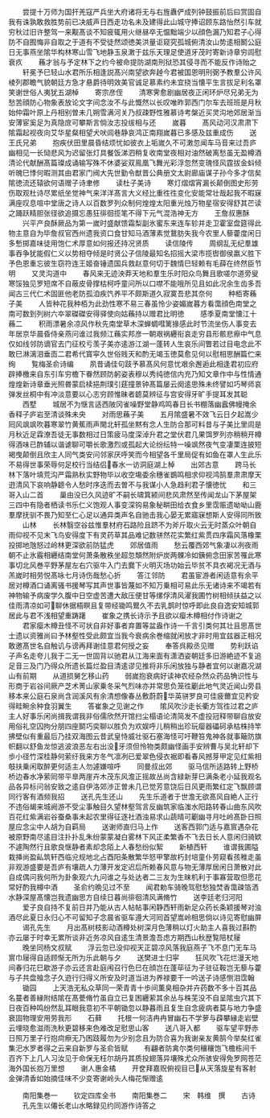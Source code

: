 <!-- { "loadSidebar": true } -->
　　尝提十万师为国扞羌寇严兵坐大府诸将无与右旌纛俨成列钟鼓振前后曰赏固自我有诛孰敢救胜势前已决威声日西走功名未及建得此山城守捧诏顾东路怡然引车就穷秋过旧许整驾一来觏髙谈不知疲辄用火继昼卒无愠黜端少以顔色漏乃知君子心得防不自囿悔非自取之于道有不受徒然颂徳美洪量讵窥究孤城俯清汝山势逺相鬭公庭日无事燕坐隂华构林寒山雪飞地静玉泉潄于兹乐天理足使道牙茂时寄新诗章穷闾慰衰疚
　　蘓才翁与予定林下之约今被命提防湖南刑狱恐其侵寻而不能反作诗贻之
　　轩冕予巳轻山水君所乐相逢説髙兴南望欲奔趠今君被国恩明刑弼予教羣公许风棱列郡瞻气貌朝廷方急才悬爵待明效美官诚足慕素约未宜挠当懐平生言拔足利名罩笑谢世俗人夷犹五湖棹
　　寄宗彦侄
　　清寒霁愈剧幽居夜正闲环炉尽兄弟无为愁苦顔防心物象表放论文字间念汝不与此慨然以长叹唯昨郭西门尔车去班班是月秋始仲霜叶原上丹相别曽未几朔雪满河关乃叔疎野性雅慕诗考槃近买灵沟地郊居渐当安薄宦奚足为真隐庻可攀斯言倘汝志投绂相与还
　　嵗暮
　　髙风动河汉肃肃下隂霜起视夜向艾华星粲相望犬吠闾巷静哀鸿正南翔嵗暮已多感及兹重成伤
　　送王氏兄弟
　　抱疾伏田里晨昏结烦忧如彼衣上垢嵗久不可潄忽闻车马音来过吾庐幽相见一长恸悲风为迟留张灯具餐饭涕泗稍复收南堂夜相对油然破离愁虽无盈樽酒清论代献酬髙篇璨成诵输写殊不休婆娑双鳯凰飞舞光彩浮忽然变瑰怪风霆拔金蚪倾听魄巳悸何暇测其由君家门阀大先世勤令猷晋公典册文太尉廊庙谋子孙今多才信矣隂徳流还辕欲何语赠子诗聿修
　　读杜子美诗
　　寒灯熠熠宵漏长颠倒图史形劳伤取观杜诗尽累纸坐觉神气来洋洋髙言大义经比重徃徃变化安能常壮哉起我不暇寐满座叹息喧中堂唐之诗人以百数罗列众制何煌煌太阳重光烛万物星宿安得舒其芒读之踊跃精胆张径欲追摄忘愚狂徘徊揽笔不得下元气混浩神无方
　　王詹叔惠酥
　　兴平产良酥厥品为第一嵗时盛献馈霜梨副氷蜜东来连车轸并走卫霍室盘筵得此物主意自为毕詹叔官西州遗我资口食甘知马酒薄素觉鵞肪失我今农里人藜藿度闲日多慙掷嘉味徒用饱仁术厚意如何报还持况贤质
　　读信陵传
　　周纲乱无纪羣雄事吞争犹能假仁义以势相夺倾是时贤公子信陵最知名招摇大梁市揽辔御侯嬴义胜下予色恩重忘彼生窃符连王姬奋锤遗国兵救赵意何切于魏情巳轻赖有毛薛在终然臣节明
　　又灵沟道中
　　春风来无迹泱莽天地和羣生乐时阳众鸟舞且歌嗟尔道旁叟寒馁独见罗短席不自蔽皮骨撑枯柯呼童问所以口噤不能哦所见且如此况余生齿多吾闻古三代仁术固匪他老防孤洎疾饩养平不颇斯道久寂寞吾悲其奈何
　　种栢寄蘓子美
　　人皆种花我种栢为此劲性寒不易三春虽怜少姿媚嵗暮方看霭顔色南堂之南可数到列树六夲翠磔磔安得驿使向姑蘓持以赠君比明徳
　　感季夏南堂懐江十蘓二
　　积雨漂暑余凉风作秋先南堂草木深蝉蜩嘒篱掾感此时节流坐伤人事变去年居京华晨昏侍亲燕问谁过我频江蘓实邦彦一朝艰祸纒衔哀走穷县形骸悲瘵中气息仅如线邻防谪官去门征校亏羡子美亦逺游江湖一蓬转人生哀乐间瞥若过目电念此不敢巳淋漓泪垂靣二君希代寳寜久世俗贱天和酌无竭玉徳莫愈见何以慰相思酬篇伫来绚
　　覧梅圣俞诗编
　　夙昔诵佳句跂予慕髙风何意忧艰余邂逅此相逢君初应府辟捧檄来自东引车穷檐下眷然顾防躬姿表穆以秀纯徳信内充乃知文章作中与性情通煌煌新诗章垂光照昬蒙启椟挹荆璞引莛撞景钟髙篇屡云阕逺思殊未终譬如巧琴师哀弹发丝桐中有冲淡意要以心志穷顾惟昧者聼莫辨征与宫安得牙旷手提耳发其聪
　　西墅
　　城居不为惬言适西陂冈雀噪野堂静鸡鸣春日长书棚落幽蠧佛幔掩余香释子庐岩至清谈殊未央
　　对雨思蘓子美
　　五月隂盛暑不效飞云日夕起嵩少囘风飒飒吹暮寒翠竹黄蕉雨声閙北轩孤坐黙有念人生防合那可料昔与子美比里闾是月秋近足霖潦吾徒无事数相过日策疲马度深淖升君之堂伏君几果饵罗列亦稍稍开樽得酒味已酢辅以谐谑聊可嚼长歌激烈或孤起大论纷纭特一噪飒然夜气变凄栗连披短褐曳颠倒且欣主人同气类安问邻家厌呼笑而今相望各千里局促有如鱼在罩人生此乐不易得世事荣辱何足校行当结侣春水一访洞庭湖上棹
　　出郊古意
　　跨马长林下落叶填荒沟严霜熟秋实野物毕以收空塲委余穗雀鷃鸣相求仰视鸿鹄羣肃肃摩天逰清风下哀响静聼令人愁时序迭而去曽不与我谋小人急趋利君子懐徳忧
　　和三哥入山二首
　　巢由没已久风迹旷不嗣长啸箕颍间悲风肃然至传闻龙山下茅屋架三四中有隐者栖读书乐仁义饱观人事变深钩易象秘畊田给衣食乡里霑赈遗呦呦山鹿羣摩抚驯不畏乃知至仁心足以通异类声名自驰击我心晏无累寤寐想斯人安得同所致
　　山林
　　长林翳空谷兹惟羣材府石路险且跻不为斧斤取火云无时蒸众叶朝自雨仰视不见末飞鸟安得度下有灵药草其品难记数骈然花实繁红紫贯四序霜风落橡栗投掷地虺怒过岭林更深欲前防猛虎
　　郊居值雨
　　愁云覆西郊气象凄以冽夜雨朝不止氷霰相纒结南堂何萧条散秩坐超忽頽然附炉炭两髁冷如銕俯念田家苦罹此寒事切北风巻平野茅屋左右穴驱牛入门去爨下火明灭场功始云毕贫不具衣褐况无酒与羔嵗时相劳悦髙咏七月诗伤哉愁心折
　　答江邻防
　　君虽宦游者闲适意有余平居对樽酒口诵离骚书援琴写其声世事皆蔑如不知万乗相可易此乐无诸诗来不竭若有神物输予病废学久腹中日空虚苦遭大敌压便甘等缧俘清风濯我圃竹树相倾扶益之以佳雨清凉如可聊休据梧瞑且复带经锄鸣鸎久不去乳鹊时惊呼即此良自逸安知城郭居此与君不浅相望重踌躇
　　崔象之携长诗示予且欲以瘿木樽相付作诗谢之
　　君家瘿木樽丑怪不可状自非好事者弃置等盆盎作诗一千言引类何其壮且思髙世士遗以资雅尚曰予林壑性受此颇宜当我今衰病余巻缩就闲放才非时用宜兹器正相况敢邀髙世名自触讥与谤再拜谢佳意君何授之妄
　　奉答呉殿丞见赠
　　势利跃谄子声名走夸儿我于二无一世固背以驰君从江海来面有潇洒姿朝廷多旧游絶迹不复追足音三及门乃得众所遗长篇烂盈目清逺谬见推将非乐闲放独与静者宜何以谢嘉况湖山有前期
　　从道损舅乞移山药
　　弱嵗抱衰病好读神农经杂然众药品觕识性与形商于岩谷间厥产芝术菁山家乗冬采气烈味亦并常思负笼徃劚此地气灵近闻山旁县移本来公庭石泉尚含润溪风有余清想像春丛敷蔚蔚华英骈罗良可佳疲薾宜见矜安得畦畹余种食羽翼生
　　答崔象之见谢之作
　　隂风吹沙走长衢方驾徃过君之庐主人好事乐闲尚揖我谓我非俗儒欣然开馆扫尘榻语论清简发不虚投冠释带聊自放安用俗礼空囚拘分朋四座鬬巧奕聊以胜负为欢娱呼儿稍稍出珍玩瘿器礧砢承枯株持竿拂壁似有重最后乃挂双海图云昔武皇恃威壮驱石塞海怪可吁鞭笞鬼神各就事簸防旗帜翻以舒鱼龙惊逃波浪恶左右出没牙须但怜物类颇幽怪画手安辨曹与吴北轩却下歩小径竹深桂静何萦纡我来方冬气凛冽已爱翠色侵衣裾即看春风撼芽甲定见红紫相攲扶乗闲取醉更何适主人勿遽嫌喧呼
　　同曼叔出郊
　　驱马信所适路转上野桥桥边春水净萦囘带平臯两崖卉木茂东风澹正摇故丛尚含緑新芽巳满条老小延我观名品各异标问翁安致之逺自伊洛郊渉正曽未几已觉芳意饶后日风更雨繁红定飞飘顾谓同行客有酒频我招
　　送孔先生还山
　　先生乐道者于世澹无欲髙风自絶人正行不违俗朅来城阙游不受尘事触目久望林壑驾言反幽筑家临滍水阳路转春山曲东风吹百花红紫满岩谷蚕桑事未起农里得征逐社酒浊易求山蔬晴可劚幽寻月吐岭髙卧日照屋应念尘中人胡为自羁局
　　送谢师直归马上作
　　送客西郭门适与嘉賔遇杂花被原野南尽逺目注扑扑乱朱纷蒙蒙凝白雾林下风正柔繁香不飞去日长人意闲归骑欵不遽陶然行且歌良惬静者素却念陌上人春愁纷似絮
　　新植西轩
　　谁谓我圃隘栽挿尚盈畆筑轩西临兊规地北占酉阳条散繁华怒甲擎故朽封培童仆劳窥看孩稚走虽非观游盛要是吾庐有壤疏人力薄开发定迟后所赖春风意与物无薄厚居闲日萧散对此自成偶问我何所为卦象观六九问谁之与处达者二三友为生昧机利于事寡营取但愿花常好酌我樽中酒
　　圣俞约晩见过不至
　　闻君勅车骑晚驾慰愁独焚香霭疎箔洒水静深屋髙懐岂我遗幽思方自续日暮尚徘徊清风满脩竹
　　送李廷老归河阳
　　爱子良自持不复前日并乃能从古人帖帖事闲静西轩雨新足众药长条颖援琴对浊酒尽此夏日永归心不可留知子念晨省驱车遵大河囘首望嵩岭相思倘以诗见寄慰幽屏
　　谒孔先生
　　月出髙树枝影动酒樽处树深月色薄稍以灯火助主人喜我过斟酌亦云屡于时幸无累所谈非近务凉风自逺生清景澹吾虑方期西山秋歴覧陪杖屦
　　晚坐同杨文叔赋
　　浮云忽已没仰视天正碧凉风落我庭燕子飞不息门无车马賔巾屦得自适顾惭无所为乐此朝与夕
　　送樊进士归寜
　　狂风吹飞花烂漫天地间春归花巳歇游子亦云还言赴庭闱召行色巳在顔岂在蓬荜征为子驻征鞍岂无藜与藿与子共盘飱念子久逰行归得义所安及时道当进为养禄要干一吟送子诗感恻泪霑翰
　　锄园
　　上天浩无私众草同一荣青青十歩间薫臭相杂并卉药数不多十百其品名蔓者善縁附结隂在髙甍脩竹虽自立已复困纒萦其余丛与株芜没不自呈隂虫穴其下日夜百种鸣纷然乱耳眼我意初不平朝锄忽以静暮雨且复生自念疲病者莫与地力争盛衰固物理安用劳我形
　　石藓
　　托根一何洁冉冉冒幽石不学萝与薜攀縁走岩壁云埋晓愈滋雨洗秋更碧移来色难改足慰思山客
　　送八哥入都
　　驱车望平野赤日照万里子行抱疴瘵无乃困跂履勿为少别念且为防合喜为我谢亲友黄鹄今举矣红雀集汜水罗者得之云来自新罗与圣俞皆赋
　　有翩者防禽尔类何穰穰饱飞檐栋间千百齐下上几人习汝见于命保无枉尔胡丹其质投翅落异壤殊尤众所骇安得免罗网苍茫海外国长抱万里想
　　谢人惠金橘
　　开奁拜嘉贶俯视目已从天落旋星有客射金弹清香如始摘佳味不少变寄谢岭头人梅花惭赠逺











　　南阳集巻一
　　钦定四库全书
　　南阳集巻二
　　宋　韩维　撰
　　古诗
　　孔先生以僊长老山水略録见约同游作诗答之
